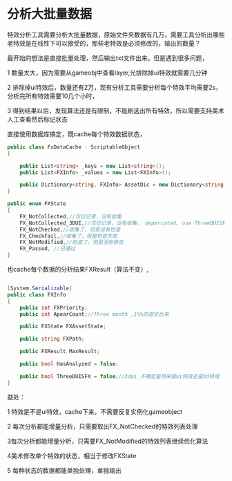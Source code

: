 # 分析大批量数据

 特效分析工具需要分析大批量数据，原始文件夹数据有几万，需要工具分析出哪些老特效是在线性下可以接受的，那些老特效是必须修改的，输出的数量？

最开始的想法是直接批量处理，然后输出txt文件出来。但是遇到很多问题，

1 数量太大，因为需要从gameobj中查看layer,光排除掉ui特效就需要几分钟

2 排除掉ui特效后，数量还有2万，现有分析工具需要分析每个特效平均需要2s，分析完所有特效需要10几个小时，

3 得到结果以后，发现算法还是有限制，不能刷选出所有特效，所以需要支持美术人工查看然后标记状态

直接使用数据库搞定，既cache每个特效数据状态，

```csharp
public class FxDataCache : ScriptableObject
{

    public List<string> _keys = new List<string>();
    public List<FXInfo> _values = new List<FXInfo>();

    public Dictionary<string, FXInfo> AssetDic = new Dictionary<string, FXInfo>();//guid-- FXInfo
}
```

```csharp
public enum FXState
{
    FX_NotCollected,//仅仅记录，没有收集
    FX_NotCollected_3DUI,//仅仅记录，没有收集， depercated, use ThreeDUISFX
    FX_NotChecked,//收集了，但是没有检查
    FX_CheckFail,//收集了，但是检查失败
    FX_NotModified,//检查了，但是没有修改
    FX_Passed, //已通过
}
```

也cache每个数据的分析结果FXResult（算法不变）,

```csharp

[System.Serializable]
public class FXInfo
{
    public int FXPriority;
    public int ApearCount;//Three month ,1%%的提交比率

    public FXState FXAssetState;

    public string FXPath;

    public FXResult MaxResult;

    public bool HasAnalyzed = false;

    public bool ThreeDUISFX = false;//3dui 不确定是用来做ui特效还是3d特效
}

```

益处：

1 特效是不是ui特效，cache下来，不需要反复实例化gameobject

2 每次分析都能增量分析，只需要取出FX\_NotChecked的特效列表处理

3每次分析都能增量分析，只需要FX\_NotModified的特效列表继续优化算法

4美术修改单个特效的状态，相当于修改FXState

5 每种状态的数据都能单独处理，单独输出



